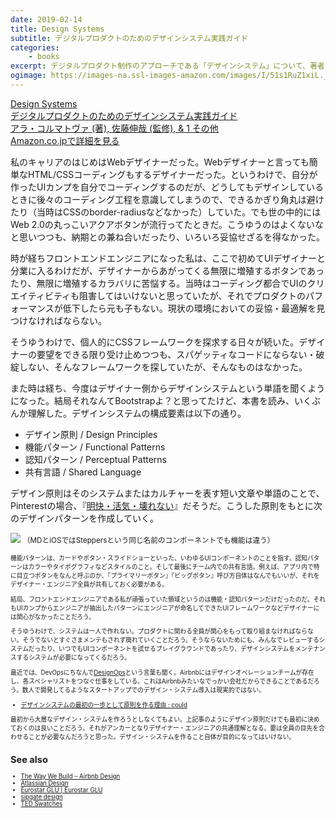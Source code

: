 ```yaml
---
date: 2019-02-14
title: Design Systems
subtitle: デジタルプロダクトのためのデザインシステム実践ガイド
categories: 
    - books
excerpt: デジタルプロダクト制作のアプローチである「デザインシステム」について、著者自身の経験と、Airbnb、Atlassian、Eurostar、Sipgate、TEDという規模の異なる5社への調査から得られた、効果的な構築&運用の方法をまとめたもの
ogimage: https://images-na.ssl-images-amazon.com/images/I/51s1RuZ1xiL._SX353_BO1,204,203,200_.jpg
---
```


<div class="__media"><a href="https://www.amazon.co.jp/dp/4862464122/?tag=warikiru-22" target="_blank" rel="noopener">
<img src="https://images-na.ssl-images-amazon.com/images/I/51s1RuZ1xiL._SX353_BO1,204,203,200_.jpg" alt="" class="__media__image">
<div class="__media__body">
    <div>Design Systems<br>デジタルプロダクトのためのデザインシステム実践ガイド</div>
    <div class="__media__text">アラ・コルマトヴァ (著), 佐藤伸哉  (監修), & 1 その他</div>
    <div>Amazon.co.jpで詳細を見る</div>
</div>
</a></div>

私のキャリアのはじめはWebデザイナーだった。Webデザイナーと言っても簡単なHTML/CSSコーディングもするデザイナーだった。というわけで、自分が作ったUIカンプを自分でコーディングするのだが、どうしてもデザインしているときに後々のコーディング工程を意識してしまうので、できるかぎり角丸は避けたり（当時はCSSのborder-radiusなどなかった）していた。でも世の中的にはWeb 2.0の丸っこいアクアボタンが流行ってたときだ。こうゆうのはよくないなと思いつつも、納期との兼ね合いだったり、いろいろ妥協せざるを得なかった。

時が経ちフロントエンドエンジニアになった私は、ここで初めてUIデザイナーと分業に入るわけだが、デザイナーからあがってくる無限に増殖するボタンであったり、無限に増殖するカラバリに苦悩する。当時はコーディング都合でUIのクリエイティビティも阻害してはいけないと思っていたが、それでプロダクトのパフォーマンスが低下したら元も子もない。現状の環境においての妥協・最適解を見つけなければならない。

そうゆうわけで、個人的にCSSフレームワークを探求する日々が続いた。デザイナーの要望をできる限り受け止めつつも、スパゲッティなコードにならない・破綻しない、そんなフレームワークを探していたが、そんなものはなかった。

また時は経ち、今度はデザイナー側からデザインシステムという単語を聞くようになった。結局それなんてBootstrapよ？と思ってたけど、本書を読み、いくぶんか理解した。デザインシステムの構成要素は以下の通り。

- デザイン原則 / Design Principles
- 機能パターン / Functional Patterns
- 認知パターン / Perceptual Patterns
- 共有言語 / Shared Language

デザイン原則はそのシステムまたはカルチャーを表す短い文章や単語のことで、Pinterestの場合、『[明快・活気・壊れない](https://medium.com/@suprb/redesigning-pinterest-block-by-block-6040a00d80a3)』だそうだ。こうした原則をもとに次のデザインパターンを作成していく。

![](/mol/images/2019/0214.png)
<small>（MDとiOSではSteppersという同じ名前のコンポーネントでも機能は違う）<small>

機能パターンは、カードやボタン・スライドショーといった、いわゆるUIコンポーネントのことを指す。認知パターンはカラーやタイポグラフィなどスタイルのこと。そして最後にチーム内での共有言語。例えば、アプリ内で特に目立つボタンをなんと呼ぶのか、『プライマリーボタン』『ビッグボタン』呼び方自体はなんでもいいが、それをデザイナー・エンジニア全員が共有しておく必要がある。

結局、フロントエンドエンジニアである私が頑張っていた領域というのは機能・認知パターンだけだったのだ。それもUIカンプからエンジニアが抽出したパターンにエンジニアが命名してできたUIフレームワークなどデザイナーには関心がなかったことだろう。

そうゆうわけで、システムは一人で作れない。プロダクトに関わる全員が関心をもって取り組まなければならない。そうでないとすぐさまメンテもされず廃れていくことだろう。そうならないためにも、みんなでレビューするシステムだったり、いつでもUIコンポーネントを試せるプレイグラウンドであったり、デザインシステムをメンテナンスするシステムが必要になってくるだろう。

最近では、DevOpsにちなんで[DesignOps](https://airbnb.design/designops-airbnb/)という言葉も聞く。Airbnbにはデザインオペレーションチームが存在し、各スペシャリストをつなぐ仕事をしている。これはAirbnbみたいなでっかい会社だからできることであるだろう。数人で開発してるようなスタートアップでのデザイン・システム導入は現実的ではない。

- [デザインシステムの最初の一歩として原則を作る理由 : could](https://yasuhisa.com/could/article/start-with-principles/)

最初から大層なデザイン・システムを作ろうとしなくてもよい。上記事のようにデザイン原則だけでも最初に決めておくのは良いことだろう。それがアンカーとなりデザイナー・エンジニアの共通理解となる。要は全員の目先を合わせることが必要なんだろうと思った。デザイン・システムを作ること自体が目的になってはいけない。

## See also

- [The Way We Build – Airbnb Design](https://airbnb.design/the-way-we-build/)
- [Atlassian Design](https://atlassian.design/)
- [Eurostar GLU \| Eurostar GLU](https://style.eurostar.com/)
- [sipgate design](https://www.sipgatedesign.com/)
- [TED Swatches](https://www.ted.com/swatch)

